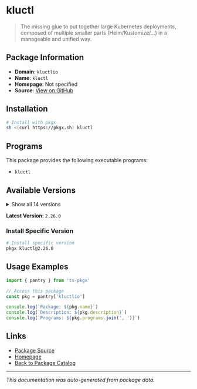 # kluctl

> The missing glue to put together large Kubernetes deployments, composed of multiple smaller parts (Helm/Kustomize/...)  in a manageable and unified way.

## Package Information

- **Domain**: `kluctlio`
- **Name**: `kluctl`
- **Homepage**: Not specified
- **Source**: [View on GitHub](https://github.com/pkgxdev/pantry/tree/main/projects/kluctl.io/package.yml)

## Installation

```bash
# Install with pkgx
sh <(curl https://pkgx.sh) kluctl
```

## Programs

This package provides the following executable programs:

- `kluctl`

## Available Versions

<details>
<summary>Show all 14 versions</summary>

- `2.26.0`, `2.25.1`, `2.25.0`, `2.24.1`, `2.24.0`
- `2.23.5`, `2.23.4`, `2.23.3`, `2.23.2`, `2.23.1`
- `2.23.0`, `2.22.1`, `2.22.0`, `2.21.2`

</details>

**Latest Version**: `2.26.0`

### Install Specific Version

```bash
# Install specific version
pkgx kluctl@2.26.0
```

## Usage Examples

```typescript
import { pantry } from 'ts-pkgx'

// Access this package
const pkg = pantry['kluctlio']

console.log(`Package: ${pkg.name}`)
console.log(`Description: ${pkg.description}`)
console.log(`Programs: ${pkg.programs.join(', ')}`)
```

## Links

- [Package Source](https://github.com/pkgxdev/pantry/tree/main/projects/kluctl.io/package.yml)
- [Homepage](#)
- [Back to Package Catalog](../package-catalog.md)

---

*This documentation was auto-generated from package data.*
